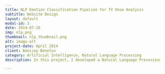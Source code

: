 ```yaml
---
title: NLP Emotion Classification Pipeline for TV Show Analysis
subtitle: Website Design
layout: default
modal-id: 3
date: 2014-07-16
img: nlp.png
thumbnail: nlp_thumbnail.png
alt: image-alt
project-date: April 2014
client: Banijay Benelux
category: Artificial Intelligence, Natural Language Processing 
description: In this project, I developed a Natural Language Processing (NLP) pipeline to classify emotions from speech data in the TV series *Expeditie Robinson*. The pipeline converted speech-to-text and tagged emotions like happiness, sadness, anger, surprise, fear, and disgust, providing valuable insights to Banijay Benelux for content classification. The project involved data cleaning, feature engineering, model selection, and evaluation, as well as fine-tuning models on Banijay's labeled data to optimize emotion tagging accuracy.

---
```

